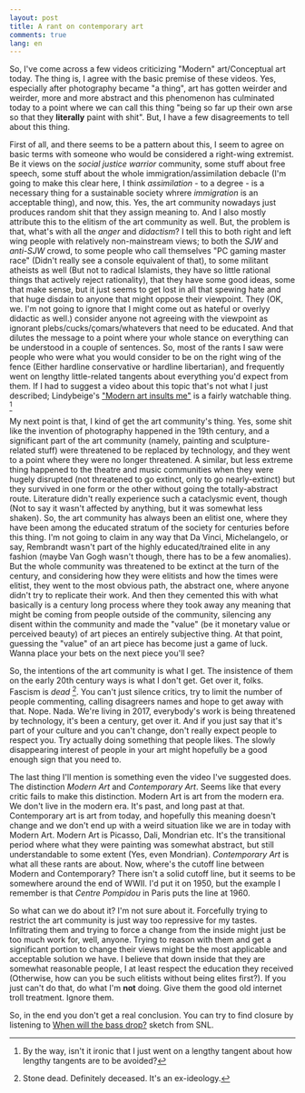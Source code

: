 ```yaml
---
layout: post
title: A rant on contemporary art
comments: true
lang: en
---
```


So, I've come across a few videos criticizing "Modern" art/Conceptual art today. The thing is, I agree with the basic premise of these videos. Yes, especially after photography became "a thing", art has gotten weirder and weirder, more and more abstract and this phenomenon has culminated today to a point where we can call this thing "being so far up their own arse so that they **literally** paint with shit". But, I have a few disagreements to tell about this thing.

First of all, and there seems to be a pattern about this, I seem to agree on basic terms with someone who would be considered a right-wing extremist. Be it views on the *social justice warrior* community, some stuff about free speech, some stuff about the whole immigration/assimilation debacle (I'm going to make this clear here, I think *assimilation* - to a degree - is a necessary thing for a sustainable society whrere *immigration* is an acceptable thing), and now, this. Yes, the art community nowadays just produces random shit that they assign meaning to. And I also mostly attribute this to the elitism of the art community as well. But, the problem is that, what's with all the *anger* and *didactism*? I tell this to both right and left wing people with relatively non-mainstream views; to both the *SJW* and *anti-SJW* crowd, to some people who call themselves "PC gaming master race" (Didn't really see a console equivalent of that), to some militant atheists as well (But not to radical Islamists, they have so little rational things that actively reject rationality), that they have some good ideas, some that make sense, but it just seems to get lost in all that spewing hate and that huge disdain to anyone that might oppose their viewpoint. They (OK, we. I'm not going to ignore that I might come out as hateful or overlyy didactic as well.) consider anyone not agreeing with the viewpoint as ignorant plebs/cucks/çomars/whatevers that need to be educated. And that dilutes the message to a point where your whole stance on everything can be understood in a couple of sentences. So, most of the rants I saw were people who were what you would consider to be on the right wing of the fence (Either hardline conservative or hardline libertarian), and frequently went on lengthy little-related tangents about everything you'd expect from them. If I had to suggest a video about this topic that's not what I just described; Lindybeige's ["Modern art insults me"](https://www.youtube.com/watch?v=sN9iJCZ5Il8) is a fairly watchable thing. [^1]

My next point is that, I kind of get the art community's thing. Yes, some shit like the invention of photography happened in the 19th century, and a significant part of the art community (namely, painting and sculpture-related stuff) were threatened to be replaced by technology, and they went to a point where they were no longer threatened. A similar, but less extreme thing happened to the theatre and music communities when they were hugely disrupted (not threatened to go extinct, only to go nearly-extinct) but they survived in one form or the other without going the totally-abstract route. Literature didn't really experience such a cataclysmic event, though (Not to say it wasn't affected by anything, but it was somewhat less shaken). So, the art community has always been an elitist one, where they have been among the educated stratum of the society for centuries before this thing. I'm not going to claim in any way that Da Vinci, Michelangelo, or say, Rembrandt wasn't part of the highly educated/trained elite in any fashion (maybe Van Gogh wasn't though, there has to be a few anomalies). But the whole community was threatened to be extinct at the turn of the century, and considering how they were elitists and how the times were elitist, they went to the most obvious path, the abstract one, where anyone didn't try to replicate their work. And then they cemented this with what basically is a century long process where they took away any meaning that might be coming from people outside of the community, silencing any disent within the community and made the "value" (be it monetary value or perceived beauty) of art pieces an entirely subjective thing. At that point, guessing the "value" of an art piece has become just a game of luck. Wanna place your bets on the next piece you'll see?

So, the intentions of the art community is what I get. The insistence of them on the early 20th century ways is what I don't get. Get over it, folks. Fascism is *dead* [^2]. You can't just silence critics, try to limit the number of people commenting, calling disagreers names and hope to get away with that. Nope. Nada. We're living in 2017, everybody's work is being threatened by technology, it's been a century, get over it. And if you just say that it's part of your culture and you can't change, don't really expect people to respect you. Try actually doing something that people likes. The slowly disappearing interest of people in your art might hopefully be a good enough sign that you need to.

The last thing I'll mention is something even the video I've suggested does. The distinction *Modern Art* and *Contemporary Art*. Seems like that every critic fails to make this distinction. Modern Art is art from the modern era. We don't live in the modern era. It's past, and long past at that. Contemporary art is art from today, and hopefully this meaning doesn't change and we don't end up with a weird situation like we are in today with Modern Art. Modern Art is Picasso, Dali, Mondrian etc. It's the transitional period where what they were painting was somewhat abstract, but still understandable to some extent (Yes, even Mondrian). *Contemporary Art* is what all these rants are about. Now, where's the cutoff line between Modern and Contemporary? There isn't a solid cutoff line, but it seems to be somewhere around the end of WWII. I'd put it on 1950, but the example I remember is that *Centre Pompidou* in Paris puts the line at 1960.

So what can we do about it? I'm not sure about it. Forcefully trying to restrict the art community is just way too repressive for my tastes. Infiltrating them and trying to force a change from the inside might just be too much work for, well, anyone. Trying to reason with them and get a significant portion to change their views might be the most applicable and acceptable solution we have. I believe that down inside that they are somewhat reasonable people, I at least respect the education they received (Otherwise, how can you be such elitists without being elites first?). If you just can't do that, do what I'm **not** doing. Give them the good old internet troll treatment. Ignore them.

So, in the end you don't get a real conclusion. You can try to find closure by listening to [When will the bass drop?](https://www.youtube.com/watch?v=XCawU6BE8P8) sketch from SNL.

[^1]: By the way, isn't it ironic that I just went on a lengthy tangent about how lengthy tangents are to be avoided?
[^2]: Stone dead. Definitely deceased. It's an ex-ideology.
